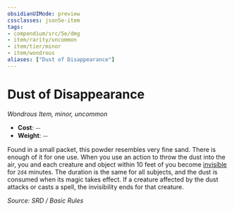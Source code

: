 ```yaml
---
obsidianUIMode: preview
cssclasses: json5e-item
tags:
- compendium/src/5e/dmg
- item/rarity/uncommon
- item/tier/minor
- item/wondrous
aliases: ["Dust of Disappearance"]
---
```

# Dust of Disappearance
*Wondrous Item, minor, uncommon*  

- **Cost**: ⏤
- **Weight**: ⏤

Found in a small packet, this powder resembles very fine sand. There is enough of it for one use. When you use an action to throw the dust into the air, you and each creature and object within 10 feet of you become [invisible](conditions.md#invisible) for `2d4` minutes. The duration is the same for all subjects, and the dust is consumed when its magic takes effect. If a creature affected by the dust attacks or casts a spell, the invisibility ends for that creature.

*Source: SRD / Basic Rules*